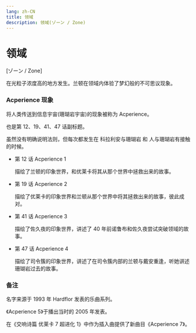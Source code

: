 ```yaml
---
lang: zh-CN
title: 领域
description: 领域(ゾーン / Zone)
---
```


# 领域

[ゾーン / Zone]

<AcgImage src="/imgs/settings/Zone.jpg" title="领域" width="200px" />

在光粒子浓度高的地方发生。兰顿在领域内体验了梦幻般的不可思议现象。

### Acperience 现象

将人类传送到信息宇宙(珊瑚岩宇宙)的现象被称为 Acperience。

也是第 12、19、41、47 话副标题。

虽然没有明确说明法则，但每次都发生在 科拉利安与珊瑚岩 和 人与珊瑚岩有接触的时候。

- 第 12 话 Acperience 1

  描绘了兰顿的印象世界，和优莱卡将其从那个世界中拯救出来的故事。

- 第 19 话 Acperience 2

  描绘了优莱卡的印象世界和兰顿从那个世界中将其拯救出来的故事，彼此成对。

- 第 41 话 Acperience 3

  描绘了佐久夜的印象世界，讲述了 40 年前诺鲁布和佐久夜尝试突破领域的故事。

- 第 47 话 Acperience 4

  描绘了司令簇的印象世界，讲述了在司令簇内部的兰顿与戴安重逢，听她讲述珊瑚岩过去的故事。

### 备注

名字来源于 1993 年 Hardflor 发表的乐曲系列。

《Acperience 5》于播出当时的 2005 年发表。

在《交响诗篇 优莱卡 7 超进化 1》中作为插入曲提供了新曲目《Acperience 7》。
